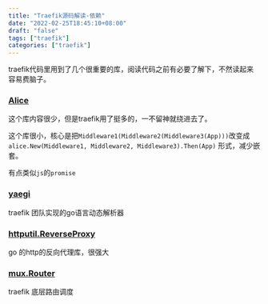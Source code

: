 ```yaml
---
title: "Traefik源码解读-依赖"
date: "2022-02-25T18:45:10+08:00"
draft: "false"
tags: ["traefik"]
categories: ["traefik"]
---
```


traefik代码里用到了几个很重要的库，阅读代码之前有必要了解下，不然读起来容易费脑子。

### [Alice](https://github.com/containous/alice)

这个库内容很少，但是traefik用了挺多的，一不留神就绕进去了。

这个库很小，核心是把`Middleware1(Middleware2(Middleware3(App)))`改变成`alice.New(Middleware1, Middleware2, Middleware3).Then(App)`
形式，减少嵌套。

有点类似`js`的`promise`

### [yaegi](https://github.com/traefik/yaegi)

traefik 团队实现的go语言动态解析器

### [httputil.ReverseProxy](https://pkg.go.dev/net/http/httputil)

go 的http的反向代理库，很强大

### [mux.Router](https://github.com/containous/mux)

traefik 底层路由调度
